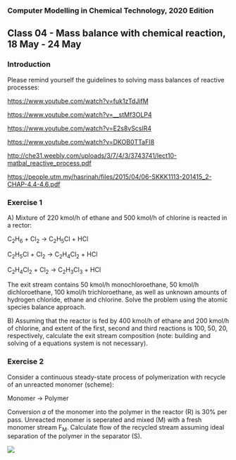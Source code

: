 ### Computer Modelling in Chemical Technology, 2020 Edition

## Class 04 - Mass balance with chemical reaction, 18 May - 24 May


### Introduction

Please remind yourself the guidelines to solving mass balances of reactive processes:

https://www.youtube.com/watch?v=fuk1zTdJifM

https://www.youtube.com/watch?v=__stMf3OLP4

https://www.youtube.com/watch?v=E2s8vScslR4

https://www.youtube.com/watch?v=DKOB0TTaFI8

http://che31.weebly.com/uploads/3/7/4/3/3743741/lect10-matbal_reactive_process.pdf

https://people.utm.my/hasrinah/files/2015/04/06-SKKK1113-201415_2-CHAP-4.4-4.6.pdf

### Exercise 1

A) Mixture of 220 kmol/h of ethane and 500 kmol/h of chlorine is reacted in a rector: 

C<sub>2</sub>H<sub>6</sub> + Cl<sub>2</sub> &#8594; C<sub>2</sub>H<sub>5</sub>Cl + HCl

C<sub>2</sub>H<sub>5</sub>Cl + Cl<sub>2</sub> &#8594; C<sub>2</sub>H<sub>4</sub>Cl<sub>2</sub> + HCl

C<sub>2</sub>H<sub>4</sub>Cl<sub>2</sub> + Cl<sub>2</sub> &#8594; C<sub>2</sub>H<sub>3</sub>Cl<sub>3</sub> + HCl


The exit stream contains 50 kmol/h monochloroethane, 50 kmol/h dichloroethane, 100 kmol/h trichloroethane, as well as unknown amounts of hydrogen chloride, ethane and chlorine. Solve the problem using the atomic species balance approach.

B) Assuming that the reactor is fed by 400 kmol/h of ethane and 200 kmol/h of chlorine, and extent of the first, second and third reactions is 100, 50, 20, respectively, calculate the exit stream composition (note: building and solving of a equations system is not necessary). 

### Exercise 2

Consider a continuous steady-state process of polymerization with recycle of an unreacted monomer (scheme):

Monomer  &#8594; Polymer

Conversion 𝛼 of the monomer into the polymer in the reactor (R) is 30% per pass. Unreacted monomer is seperated and mixed (M) with a fresh monomer stream F<sub>M</sub>. Calculate flow of the recycled
stream assuming ideal separation of the polymer in the separator (S).

<img src="ex1.png"/>

